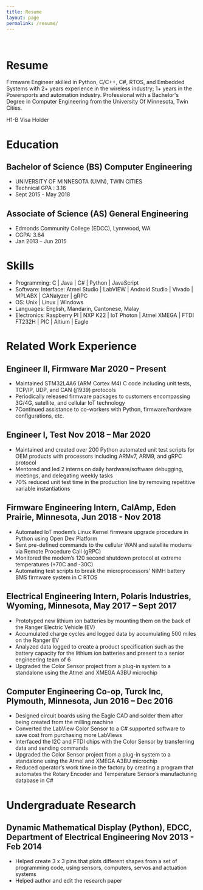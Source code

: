 ```yaml
---
title: Resume
layout: page
permalink: /resume/
---
```


<br>
<h1>Resume</h1>

Firmware Engineer skilled in Python, C/C++, C#, RTOS, and Embedded Systems with 2+ years experience in the wireless industry; 1+ years in the Powersports and automation industry. Professional with a Bachelor's Degree in Computer Engineering from the University Of Minnesota, Twin Cities.


H1-B Visa Holder



<!-- Education</p>-->
<h1>Education</h1>
<h2>Bachelor of Science (BS) Computer Engineering</h2>

<ul class="umn-list">
	<li>UNIVERSITY OF MINNESOTA (UMN), TWIN CITIES</li>
	<li>Technical GPA : 3.16</li>
	<li>Sept 2015 - May 2018</li>
</ul>

<h2>Associate of Science (AS) General Engineering</h2>
<ul class="edcc-list">
	<li>Edmonds Community College (EDCC), Lynnwood, WA</li>
	<li>CGPA: 3.64 </li>
	<li>Jan 2013 – Jun 2015</li>
</ul>

<!-- skills -->
<h1>Skills</h1>

<ul class="skill-list">
	<li>Programming: C | Java | C# | Python | JavaScript</li>
	<li>Software: Interface: Atmel Studio | LabVIEW | Android Studio | Vivado | MPLABX | CANalyzer | gRPC</li>
	<li>OS: Unix | Linux | Windows</li>
	<li>Languages: English, Mandarin, Cantonese, Malay</li>
	<li>Electronics: Raspberry PI | NXP K22 | IoT Photon | Atmel XMEGA | FTDI FT232H | PIC | Altium | Eagle</li>
</ul>

<!-- Work Experience -->
<h1>Related Work Experience</h1>

<h2>Engineer II, Firmware
Mar 2020 – Present</h2>
<ul class="work-list">
	<li>Maintained STM32L4A6 (ARM Cortex M4) C code including unit tests, TCP/IP, UDP, and CAN (j1939) protocols</li>
	<li>Periodically released firmware packages to customers encompassing 3G/4G, satellite, and cellular IoT technology</li>
	<li>7Continued assistance to co-workers with Python, firmware/hardware configurations, etc.</li>
</ul>

<h2>Engineer I, Test
Nov 2018 – Mar 2020</h2>
<ul class="work-list">
	<li>Maintained and created over 200 Python automated unit test scripts for OEM products with processors including ARMv7, ARM9, and gRPC protocol</li>
	<li>Mentored and led 2 interns on daily hardware/software debugging, meetings, and delegating weekly tasks</li>
	<li>70% reduced unit test time in the production line by removing repetitive variable instantiations</li>
</ul>

<h2>Firmware Engineering Intern, CalAmp, Eden Prairie, Minnesota,
Jun 2018 - Nov 2018</h2>
<ul class="work-list">
	<li>Automated IoT modem’s Linux Kernel firmware upgrade procedure in Python using Open Dev Platform</li>
	<li>Sent pre-defined commands to the cellular WAN and satellite modems via Remote Procedure Call (gRPC)</li>
	<li>Monitored the modem’s 120 second shutdown protocol at extreme temperatures (+70C and -30C)</li>
	<li>Automating test scripts to break the microprocessors’ NiMH battery BMS firmware system in C RTOS</li>
</ul>

<h2>Electrical Engineering Intern, Polaris Industries, Wyoming, Minnesota,
May 2017 – Sept 2017</h2>
<ul class="work-list">
	<li>Prototyped new lithium ion batteries by mounting them on the back of the Ranger Electric Vehicle (EV)</li>
	<li>Accumulated charge cycles and logged data by accumulating 500 miles on the Ranger EV</li>
	<li>Analyzed data logged to create a product specification such as the battery capacity for the lithium ion
	      batteries and present to a senior engineering team of 6</li>
	<li>Upgraded the Color Sensor project from a plug-in system to a standalone using the Atmel and XMEGA A3BU microchip</li>
</ul>


<h2>Computer Engineering Co-op, Turck Inc, Plymouth, Minnesota,
Jun 2016 – Dec 2016</h2>
<ul class="work-list">
	<li>Designed circuit boards using the Eagle CAD and solder them after being created from the milling machine</li>
	<li>Converted the LabView Color Sensor to a C# supported software to save cost from purchasing more LabViews</li>
	<li>Interfaced the I2C and FTDI chips with the Color Sensor by transferring data and sending commands</li>
	<li>Upgraded the Color Sensor project from a plug-in system to a standalone using the Atmel and XMEGA A3BU microchip</li>
	<li>Reduced operator’s work time in the factory by creating a program that automates the Rotary Encoder and Temperature Sensor’s manufacturing database in C#</li>
</ul>

<!-- undergraduate research -->
<h1>Undergraduate Research</h1>


<h2>Dynamic Mathematical Display (Python), EDCC, Department of
Electrical Engineering Nov 2013 - Feb 2014</h2>
<ul class="research-list">
	<li>Helped create 3 x 3 pins that plots different shapes from a set of programming code, using sensors, computers, servos and actuation systems</li>
	<li>Helped author and edit the research paper</li>
</ul>
